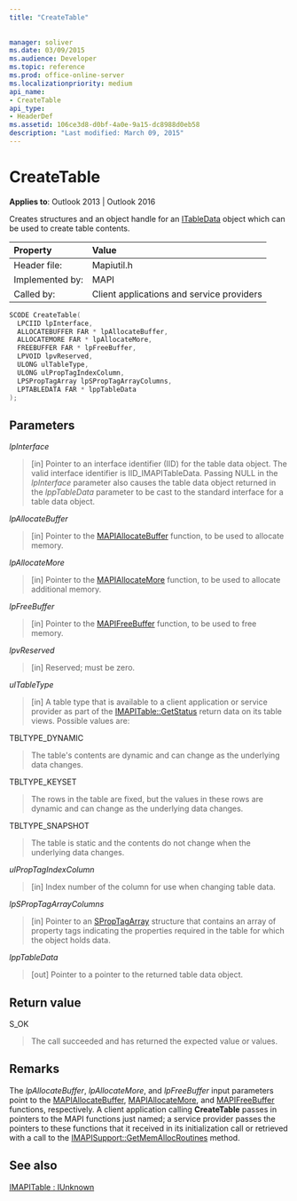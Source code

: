 ```yaml
---
title: "CreateTable"
 
 
manager: soliver
ms.date: 03/09/2015
ms.audience: Developer
ms.topic: reference
ms.prod: office-online-server
ms.localizationpriority: medium
api_name:
- CreateTable
api_type:
- HeaderDef
ms.assetid: 106ce3d8-d0bf-4a0e-9a15-dc8988d0eb58
description: "Last modified: March 09, 2015"
---
```


# CreateTable

**Applies to**: Outlook 2013 | Outlook 2016
  
Creates structures and an object handle for an [ITableData](itabledataiunknown.md) object which can be used to create table contents.
  
|Property |Value |
|:-----|:-----|
|Header file:  <br/> |Mapiutil.h  <br/> |
|Implemented by:  <br/> |MAPI  <br/> |
|Called by:  <br/> |Client applications and service providers  <br/> |

```cpp
SCODE CreateTable(
  LPCIID lpInterface,
  ALLOCATEBUFFER FAR * lpAllocateBuffer,
  ALLOCATEMORE FAR * lpAllocateMore,
  FREEBUFFER FAR * lpFreeBuffer,
  LPVOID lpvReserved,
  ULONG ulTableType,
  ULONG ulPropTagIndexColumn,
  LPSPropTagArray lpSPropTagArrayColumns,
  LPTABLEDATA FAR * lppTableData
);
```

## Parameters

 _lpInterface_
  
> [in] Pointer to an interface identifier (IID) for the table data object. The valid interface identifier is IID_IMAPITableData. Passing NULL in the _lpInterface_ parameter also causes the table data object returned in the _lppTableData_ parameter to be cast to the standard interface for a table data object.

 _lpAllocateBuffer_
  
> [in] Pointer to the [MAPIAllocateBuffer](mapiallocatebuffer.md) function, to be used to allocate memory.

 _lpAllocateMore_
  
> [in] Pointer to the [MAPIAllocateMore](mapiallocatemore.md) function, to be used to allocate additional memory.

 _lpFreeBuffer_
  
> [in] Pointer to the [MAPIFreeBuffer](mapifreebuffer.md) function, to be used to free memory.

 _lpvReserved_
  
> [in] Reserved; must be zero.

 _ulTableType_
  
> [in] A table type that is available to a client application or service provider as part of the [IMAPITable::GetStatus](imapitable-getstatus.md) return data on its table views. Possible values are:

TBLTYPE_DYNAMIC
  
> The table's contents are dynamic and can change as the underlying data changes.

TBLTYPE_KEYSET
  
> The rows in the table are fixed, but the values in these rows are dynamic and can change as the underlying data changes.

TBLTYPE_SNAPSHOT
  
> The table is static and the contents do not change when the underlying data changes.

 _ulPropTagIndexColumn_
  
> [in] Index number of the column for use when changing table data.

 _lpSPropTagArrayColumns_
  
> [in] Pointer to an [SPropTagArray](sproptagarray.md) structure that contains an array of property tags indicating the properties required in the table for which the object holds data.

 _lppTableData_
  
> [out] Pointer to a pointer to the returned table data object.

## Return value

S_OK
  
> The call succeeded and has returned the expected value or values.

## Remarks

The _lpAllocateBuffer_, _lpAllocateMore_, and _lpFreeBuffer_ input parameters point to the [MAPIAllocateBuffer](mapiallocatebuffer.md), [MAPIAllocateMore](mapiallocatemore.md), and [MAPIFreeBuffer](mapifreebuffer.md) functions, respectively. A client application calling **CreateTable** passes in pointers to the MAPI functions just named; a service provider passes the pointers to these functions that it received in its initialization call or retrieved with a call to the [IMAPISupport::GetMemAllocRoutines](imapisupport-getmemallocroutines.md) method.
  
## See also

[IMAPITable : IUnknown](imapitableiunknown.md)
